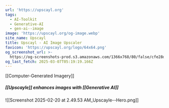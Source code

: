 ```yaml
---
url: 'https://upscayl.org'
tags:
  - AI-Toolkit
  - Generative-AI
  - gen-ai--image
image: 'https://upscayl.org/og-image.webp'
site_name: Upscayl
title: Upscayl - AI Image Upscaler
favicon: 'https://upscayl.org/logo/64x64.png'
og_screenshot_url: >-
  https://og-screenshots-prod.s3.amazonaws.com/1366x768/80/false/cfe28d1101cd81df250a1834fb0964fbccd0be95377182d9e281c3b3b69bc19c.jpeg
og_last_fetch: 2025-03-07T05:19:19.166Z
---
```

[[Computer-Generated Imagery]]

##### [[Upscayle]] enhances images with [[Generative AI]]
![[Screenshot 2025-02-20 at 2.49.53 AM_Upscayle--Hero.png]]
